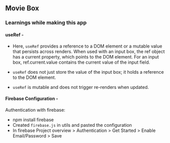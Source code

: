 ## Movie Box

### Learnings while making this app

#### useRef -

- Here, `useRef` provides a reference to a DOM element or a mutable value that persists across renders. When used with an input box, the ref object has a current property, which points to the DOM element. For an input box, ref.current.value contains the current value of the input field.

- `useRef` does not just store the value of the input box; it holds a reference to the DOM element.
- `useRef` is mutable and does not trigger re-renders when updated.

#### Firebase Configuration -

Authentication with firebase:

- npm install firebase
- Created `firebase.js` in utils and pasted the configuration
- In firebase Project overview > Authentication > Get Started > Enable Email/Password > Save
